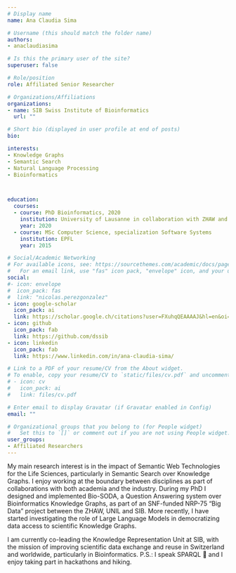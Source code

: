 ```yaml
---
# Display name
name: Ana Claudia Sima

# Username (this should match the folder name)
authors:
- anaclaudiasima

# Is this the primary user of the site?
superuser: false

# Role/position
role: Affiliated Senior Researcher

# Organizations/Affiliations
organizations:
- name: SIB Swiss Institute of Bioinformatics
  url: ""

# Short bio (displayed in user profile at end of posts)
bio: 

interests:
- Knowledge Graphs
- Semantic Search
- Natural Language Processing
- Bioinformatics



education:
  courses:
  - course: PhD Bioinformatics, 2020
    institution: University of Lausanne in collaboration with ZHAW and SIB
    year: 2020
  - course: MSc Computer Science, specialization Software Systems
    institution: EPFL
    year: 2015

# Social/Academic Networking
# For available icons, see: https://sourcethemes.com/academic/docs/page-builder/#icons
#   For an email link, use "fas" icon pack, "envelope" icon, and your uzh email up to before the '@'.
social:
#- icon: envelope
#  icon_pack: fas
#  link: "nicolas.perezgonzalez"
- icon: google-scholar
  icon_pack: ai
  link: https://scholar.google.ch/citations?user=FXuhqQEAAAAJ&hl=en&oi=ao 
- icon: github
  icon_pack: fab
  link: https://github.com/dssib
- icon: linkedin
  icon_pack: fab
  link: https://www.linkedin.com/in/ana-claudia-sima/

# Link to a PDF of your resume/CV from the About widget.
# To enable, copy your resume/CV to `static/files/cv.pdf` and uncomment the lines below.
# - icon: cv
#   icon_pack: ai
#   link: files/cv.pdf

# Enter email to display Gravatar (if Gravatar enabled in Config)
email: ""

# Organizational groups that you belong to (for People widget)
#   Set this to `[]` or comment out if you are not using People widget.
user_groups:
- Affiliated Researchers
---
```


My main research interest is in the impact of Semantic Web Technologies for the Life Sciences, particularly in Semantic Search over Knowledge Graphs. I enjoy working at the boundary between disciplines as part of collaborations with both academia and the industry. During my PhD I designed and implemented Bio-SODA, a Question Answering system over Bioinformatics Knowledge Graphs, as part of an SNF-funded NRP-75 “Big Data” project between the ZHAW, UNIL and SIB. More recently, I have started investigating the role of Large Language Models in democratizing data access to scientific Knowledge Graphs. 

I am currently co-leading the Knowledge Representation Unit at SIB, with the mission of improving scientific data exchange and reuse in Switzerland and worldwide, particularly in Bioinformatics. P.S.: I speak SPARQL  and I enjoy taking part in hackathons and hiking.
